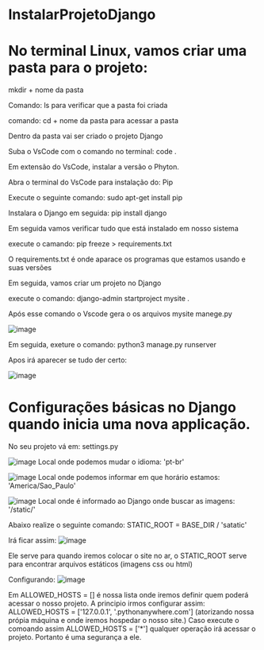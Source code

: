 # InstalarProjetoDjango

# No terminal Linux, vamos criar uma pasta para o projeto:

mkdir + nome da pasta

Comando: ls para verificar que a pasta foi criada

comando: cd + nome da pasta para acessar a pasta

Dentro da pasta vai ser criado o projeto Django

Suba o VsCode com o comando no terminal: code .

Em extensão do VsCode, instalar a versão o Phyton.

Abra o terminal do VsCode  para instalação do: Pip

Execute o seguinte comando: sudo apt-get install pip

Instalara o Django em seguida: pip install django

Em seguida vamos verificar tudo que está instalado em nosso sistema

execute o camando: pip freeze > requirements.txt

O requirements.txt é onde aparace os programas que estamos usando e suas versões

Em seguida, vamos criar um projeto no Django

execute o comando: django-admin startproject mysite .  

Após esse comando o Vscode gera o os arquivos
mysite
manege.py

![image](https://github.com/leandroloffeu/InstalarProjetoDjango/assets/112645165/81f97f47-bc28-4d08-bc31-0a1c5590aaa0)

Em seguida, exeture o comando: python3 manage.py runserver

Apos irá aparecer se tudo der certo:

![image](https://github.com/leandroloffeu/InstalarProjetoDjango/assets/112645165/a7c90caf-0484-4812-a277-008b0739509a)


# Configurações básicas no Django quando inicia uma nova applicação.


No seu projeto vá em: settings.py

![image](https://github.com/leandroloffeu/InstalarProjetoDjango/assets/112645165/2aea7285-5bde-4c67-b68c-c5ecdc850785)
Local onde podemos mudar o idioma: 'pt-br'

![image](https://github.com/leandroloffeu/InstalarProjetoDjango/assets/112645165/683315e9-2c86-4f29-a748-68d98a27e83e)
Local onde podemos informar em que horário estamos: 'America/Sao_Paulo'

![image](https://github.com/leandroloffeu/InstalarProjetoDjango/assets/112645165/6f106402-c161-475d-9178-7df8826299b6)
Local onde é informado ao Django onde buscar as imagens: '/static/'

Abaixo realize o seguinte comando: STATIC_ROOT = BASE_DIR / 'satatic'

Irá ficar assim:
![image](https://github.com/leandroloffeu/InstalarProjetoDjango/assets/112645165/bbd826df-e054-4927-991b-5d80c51f0106)

Ele serve para quando iremos colocar o site no ar, o STATIC_ROOT serve para encontrar arquivos estáticos (imagens css ou html)



Configurando:
![image](https://github.com/leandroloffeu/InstalarProjetoDjango/assets/112645165/aec95f66-e3c1-44c4-88fc-4f60a940091b)

Em  ALLOWED_HOSTS = [] é nossa lista onde iremos definir quem poderá acessar o nosso projeto.
A principio irmos configurar assim: ALLOWED_HOSTS = ['127.0.0.1', '.pythonanywhere.com'] (atorizando nossa própia máquina e onde iremos hospedar o nosso site.) 
Caso execute o comoando assim ALLOWED_HOSTS = ['*'] qualquer operação irá acessar o projeto. Portanto é uma segurança a ele.














